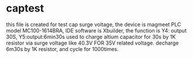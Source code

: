# captest
this file is created for test cap surge voltage, the device is magmeet PLC model MC100-1614BRA, IDE software is Xbuilder, the function is 
Y4: output 30S, Y5:output:6min30s used to charge altium capacitor for 30s by 1K resistor via surge voltage like 40.3V FOR 35V related voltage. decharge 6m30s by 1K resistor, and cycle for 1000times.
